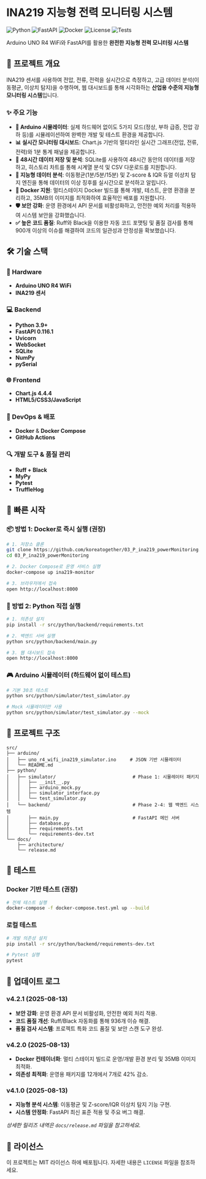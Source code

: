 # INA219 지능형 전력 모니터링 시스템

![Python](https://img.shields.io/badge/python-3.9+-blue.svg)
![FastAPI](https://img.shields.io/badge/FastAPI-0.116.1-green.svg)
![Docker](https://img.shields.io/badge/docker-supported-blue.svg)
![License](https://img.shields.io/badge/license-MIT-green.svg)
![Tests](https://img.shields.io/badge/tests-passing-green.svg)

Arduino UNO R4 WiFi와 FastAPI를 활용한 **완전한 지능형 전력 모니터링 시스템**

## 🎯 프로젝트 개요

INA219 센서를 사용하여 전압, 전류, 전력을 실시간으로 측정하고, 고급 데이터 분석(이동평균, 이상치 탐지)을 수행하며, 웹 대시보드를 통해 시각화하는 **산업용 수준의 지능형 모니터링 시스템**입니다.

### ✨ 주요 기능

- **🤖 Arduino 시뮬레이터**: 실제 하드웨어 없이도 5가지 모드(정상, 부하 급증, 전압 강하 등)를 시뮬레이션하여 완벽한 개발 및 테스트 환경을 제공합니다.
- **📊 실시간 모니터링 대시보드**: Chart.js 기반의 멀티라인 실시간 그래프(전압, 전류, 전력)와 1분 통계 패널을 제공합니다.
- **💾 48시간 데이터 저장 및 분석**: SQLite를 사용하여 48시간 동안의 데이터를 저장하고, 히스토리 차트를 통해 시계열 분석 및 CSV 다운로드를 지원합니다.
- **🧠 지능형 데이터 분석**: 이동평균(1분/5분/15분) 및 Z-score & IQR 듀얼 이상치 탐지 엔진을 통해 데이터의 이상 징후를 실시간으로 분석하고 알립니다.
- **🐳 Docker 지원**: 멀티스테이지 Docker 빌드를 통해 개발, 테스트, 운영 환경을 분리하고, 35MB의 이미지를 최적화하여 효율적인 배포를 지원합니다.
- **🛡️ 보안 강화**: 운영 환경에서 API 문서를 비활성화하고, 안전한 예외 처리를 적용하여 시스템 보안을 강화했습니다.
- **✅ 높은 코드 품질**: Ruff와 Black을 이용한 자동 코드 포맷팅 및 품질 검사를 통해 900개 이상의 이슈를 해결하여 코드의 일관성과 안정성을 확보했습니다.

## 🛠️ 기술 스택

### 🔧 Hardware
- **Arduino UNO R4 WiFi**
- **INA219 센서**

### 💻 Backend
- **Python 3.9+**
- **FastAPI 0.116.1**
- **Uvicorn**
- **WebSocket**
- **SQLite**
- **NumPy**
- **pySerial**

### 🌐 Frontend
- **Chart.js 4.4.4**
- **HTML5/CSS3/JavaScript**

### 🐳 DevOps & 배포
- **Docker** & **Docker Compose**
- **GitHub Actions**

### 🔍 개발 도구 & 품질 관리
- **Ruff + Black**
- **MyPy**
- **Pytest**
- **TruffleHog**

## 🚀 빠른 시작

### 📦 방법 1: Docker로 즉시 실행 (권장)

```bash
# 1. 저장소 클론
git clone https://github.com/koreatogether/03_P_ina219_powerMonitoring.git
cd 03_P_ina219_powerMonitoring

# 2. Docker Compose로 운영 서비스 실행
docker-compose up ina219-monitor

# 3. 브라우저에서 접속
open http://localhost:8000
```

### 🐍 방법 2: Python 직접 실행

```bash
# 1. 의존성 설치
pip install -r src/python/backend/requirements.txt

# 2. 백엔드 서버 실행
python src/python/backend/main.py

# 3. 웹 대시보드 접속
open http://localhost:8000
```

### 🎮 Arduino 시뮬레이터 (하드웨어 없이 테스트)

```bash
# 기본 30초 테스트
python src/python/simulator/test_simulator.py

# Mock 시뮬레이터만 사용
python src/python/simulator/test_simulator.py --mock
```

## 📁 프로젝트 구조

```
src/
├── arduino/
│   ├── uno_r4_wifi_ina219_simulator.ino     # JSON 기반 시뮬레이터
│   └── README.md
├── python/
│   ├── simulator/                            # Phase 1: 시뮬레이터 패키지
│   │   ├── __init__.py
│   │   ├── arduino_mock.py
│   │   ├── simulator_interface.py
│   │   └── test_simulator.py
│   └── backend/                              # Phase 2-4: 웹 백엔드 시스템
│       ├── main.py                           # FastAPI 메인 서버
│       ├── database.py
│       ├── requirements.txt
│       └── requirements-dev.txt
└── docs/
    ├── architecture/
    └── release.md
```

## 🧪 테스트

### Docker 기반 테스트 (권장)
```bash
# 전체 테스트 실행
docker-compose -f docker-compose.test.yml up --build
```

### 로컬 테스트
```bash
# 개발 의존성 설치
pip install -r src/python/backend/requirements-dev.txt

# Pytest 실행
pytest
```

## 🔄 업데이트 로그

### v4.2.1 (2025-08-13)
- **보안 강화**: 운영 환경 API 문서 비활성화, 안전한 예외 처리 적용.
- **코드 품질 개선**: Ruff/Black 자동화를 통해 936개 이슈 해결.
- **품질 검사 시스템**: 프로젝트 특화 코드 품질 및 보안 스캔 도구 완성.

### v4.2.0 (2025-08-13)
- **Docker 컨테이너화**: 멀티 스테이지 빌드로 운영/개발 환경 분리 및 35MB 이미지 최적화.
- **의존성 최적화**: 운영용 패키지를 12개에서 7개로 42% 감소.

### v4.1.0 (2025-08-13)
- **지능형 분석 시스템**: 이동평균 및 Z-score/IQR 이상치 탐지 기능 구현.
- **시스템 안정화**: FastAPI 최신 표준 적용 및 주요 버그 해결.

*상세한 릴리즈 내역은 `docs/release.md` 파일을 참고하세요.*

## 📝 라이선스

이 프로젝트는 MIT 라이선스 하에 배포됩니다. 자세한 내용은 `LICENSE` 파일을 참조하세요.
